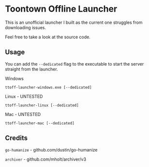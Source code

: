 # Toontown Offline Launcher

This is an unofficial launcher I built as the current one struggles from downloading issues.

Feel free to take a look at the source code.

## Usage

You can add the `--dedicated` flag to the executable to start the server straight from the launcher.

Windows
```
ttoff-launcher-windows.exe [--dedicated]
```

Linux - UNTESTED
```
ttoff-launcher-linux [--dedicated]
```

Mac - UNTESTED
```
ttoff-launcher-mac [--dedicated]
```

## Credits

`go-humanize` - github.com/dustin/go-humanize

`archiver` - github.com/mholt/archiver/v3
